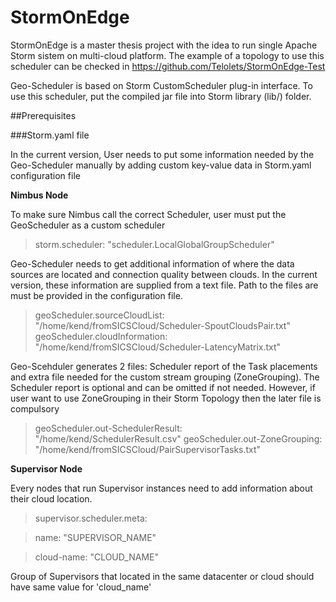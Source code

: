 # StormOnEdge

StormOnEdge is a master thesis project with the idea to run single Apache Storm sistem on multi-cloud platform. The example of a topology to use this scheduler can be checked in https://github.com/Telolets/StormOnEdge-Test

Geo-Scheduler is based on Storm CustomScheduler plug-in interface. To use this scheduler, put the compiled jar file into Storm library (lib/) folder.

##Prerequisites

###Storm.yaml file

In the current version, User needs to put some information needed by the Geo-Scheduler manually by adding custom key-value data in Storm.yaml configuration file  

**Nimbus Node**

To make sure Nimbus call the correct Scheduler, user must put the GeoScheduler as a custom scheduler

>storm.scheduler: "scheduler.LocalGlobalGroupScheduler"

Geo-Scheduler needs to get additional information of where the data sources are located and connection quality between clouds. In the current version, these information are supplied from a text file. Path to the files are must be provided in the configuration file.

> geoScheduler.sourceCloudList: "/home/kend/fromSICSCloud/Scheduler-SpoutCloudsPair.txt"
> geoScheduler.cloudInformation: "/home/kend/fromSICSCloud/Scheduler-LatencyMatrix.txt"

Geo-Scehduler generates 2 files: Scheduler report of the Task placements and extra file needed for the custom stream grouping (ZoneGrouping). The Scheduler report is optional and can be omitted if not needed. However, if user want to use ZoneGrouping in their Storm Topology then the later file is compulsory

>geoScheduler.out-SchedulerResult: "/home/kend/SchedulerResult.csv"
>geoScheduler.out-ZoneGrouping: "/home/kend/fromSICSCloud/PairSupervisorTasks.txt"



**Supervisor Node**

Every nodes that run Supervisor instances need to add information about their cloud location. 

> supervisor.scheduler.meta:

> name: "SUPERVISOR_NAME"

> cloud-name: "CLOUD_NAME"

Group of Supervisors that located in the same datacenter or cloud should have same value for 'cloud_name' 
